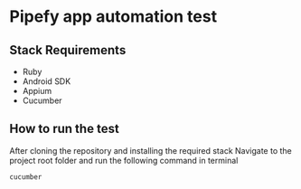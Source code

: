 # Pipefy app automation test

## Stack Requirements

- Ruby
- Android SDK
- Appium
- Cucumber

## How to run the test

After cloning the repository and installing the required stack
Navigate to the project root folder and run the following command in terminal

```
cucumber
```
